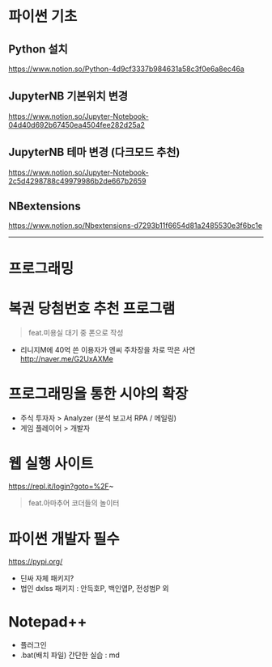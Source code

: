 # 파이썬 기초

## Python 설치
https://www.notion.so/Python-4d9cf3337b984631a58c3f0e6a8ec46a

## JupyterNB 기본위치 변경
https://www.notion.so/Jupyter-Notebook-04d40d692b67450ea4504fee282d25a2

## JupyterNB 테마 변경 (다크모드 추천)
https://www.notion.so/Jupyter-Notebook-2c5d4298788c49979986b2de667b2659

## NBextensions
https://www.notion.so/Nbextensions-d7293b11f6654d81a2485530e3f6bc1e

----

# 프로그래밍

# 복권 당첨번호 추천 프로그램
  > feat.미용실 대기 중 폰으로 작성
- 리니지M에 40억 쓴 이용자가 엔씨 주차장을 차로 막은 사연 http://naver.me/G2UxAXMe

# 프로그래밍을 통한 시야의 확장
- 주식 투자자 > Analyzer (분석 보고서 RPA / 메일링)
- 게임 플레이어 > 개발자

# 웹 실행 사이트 
https://repl.it/login?goto=%2F~
> feat.아마추어 코더들의 놀이터

# 파이썬 개발자 필수
https://pypi.org/
- 딘싸 자체 패키지?
- 법인 dxlss 패키지 : 안득호P, 백인엽P, 전성범P 외

# Notepad++
- 플러그인
- .bat(배치 파일) 간단한 실습 : md


